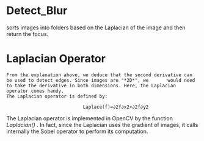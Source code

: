 # Detect_Blur
  sorts images into folders based on the Laplacian of the image and then return the focus.


# Laplacian Operator
    From the explanation above, we deduce that the second derivative can be used to detect edges. Since images are "*2D*", we       would need to take the derivative in both dimensions. Here, the Laplacian operator comes handy.
    The Laplacian operator is defined by:

                                Laplace(f)=∂2f∂x2+∂2f∂y2
                                
The Laplacian operator is implemented in OpenCV by the function *Laplacian()* . In fact, since the Laplacian uses the gradient of images, it calls internally the Sobel operator to perform its computation.

